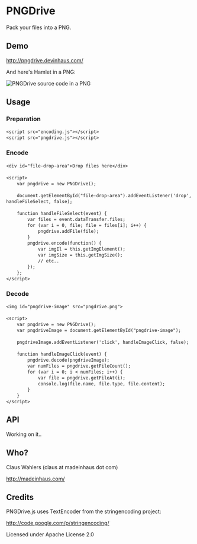 # PNGDrive

Pack your files into a PNG.

## Demo

http://pngdrive.devinhaus.com/

And here's Hamlet in a PNG:

![PNGDrive source code in a PNG](https://github.com/MadeInHaus/PNGDrive/raw/master/pngdrive.png)

## Usage

### Preparation

	<script src="encoding.js"></script>
	<script src="pngdrive.js"></script>

### Encode

	<div id="file-drop-area">Drop files here</div>

	<script>
		var pngdrive = new PNGDrive();

		document.getElementById("file-drop-area").addEventListener('drop', handleFileSelect, false);

		function handleFileSelect(event) {
			var files = event.dataTransfer.files;
			for (var i = 0, file; file = files[i]; i++) {
				pngdrive.addFile(file);
			}
			pngdrive.encode(function() {
				var imgEl = this.getImgElement();
				var imgSize = this.getImgSize();
				// etc..
			});
		};
	</script>

### Decode

	<img id="pngdrive-image" src="pngdrive.png">

	<script>
		var pngdrive = new PNGDrive();
		var pngdriveImage = document.getElementById("pngdrive-image");

		pngdriveImage.addEventListener('click', handleImageClick, false);

		function handleImageClick(event) {
			pngdrive.decode(pngdriveImage);
			var numFiles = pngdrive.getFileCount();
			for (var i = 0; i < numFiles; i++) {
				var file = pngdrive.getFileAt(i);
				console.log(file.name, file.type, file.content);
			}
		}
	</script>

## API

Working on it..

## Who?

Claus Wahlers (claus at madeinhaus dot com)

http://madeinhaus.com/

## Credits

PNGDrive.js uses TextEncoder from the stringencoding project:

http://code.google.com/p/stringencoding/

Licensed under Apache License 2.0
